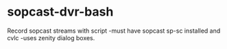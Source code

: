 sopcast-dvr-bash
================

Record sopcast streams with script
-must have sopcast sp-sc installed and cvlc
-uses zenity dialog boxes.
